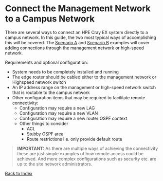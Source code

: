 # Connect the Management Network to a Campus Network

There are several ways to connect an HPE Cray EX system directly to a campus network. In this guide, the two most typical ways of accomplishing this will be covered. The [Scenario A](scenario-a.md) and [Scenario B](scenario-b.md) examples will cover adding connections through the management network or high-speed network.

Requirements and optional configuration:

* System needs to be completely installed and running
* The edge router  should be cabled either to the management network or Highspeed network switch
* An IP address range on the management or high-speed network switch that is routable to the campus network
* Other configuration items that may be required to facilitate remote connectivity:
	* Configuration may require a new LAG
	* Configuration may require a new VLAN
	* Configuration may require a new router OSPF context
	* Other things to consider
		* ACL
		* Stubby OSPF area
		* Route restrictions i.e. only provide default route

> **IMPORTANT:** As there are multiple ways of achieving the connectivity these are just simple examples of how remote access could be achieved. And more complex configurations such as security etc. are up to the site network administrators.

[Back to Index](../README.md)
